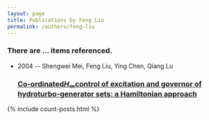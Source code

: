 ```yaml
---
layout: page
title: Publications by Feng Liu
permalink: /authors/feng-liu
---
```


<h3 id="number-posts">There are ... items referenced.</h3>
<ul class="post-list">
<li><span class='post-meta'>2004 -- Shengwei Mei, Feng Liu, Ying Chen, Qiang Lu</span><h3><a class='post-link' href="{{ site.baseurl }}/co-ordinated-i-h-i-sub-sub-control-of-excitation-and-governor-of-hydroturbo-generator-sets-a-hamiltonian-approach">Co‐ordinated<i>H</i><sub>∞</sub>control of excitation and governor of hydroturbo‐generator sets: a Hamiltonian approach</a></h3></li>

</ul>
{% include count-posts.html %}
